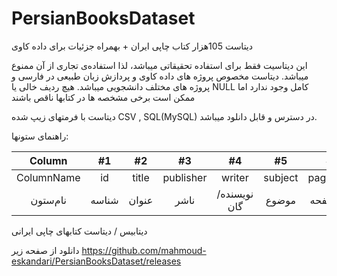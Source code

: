 # PersianBooksDataset
دیتاست 105هزار کتاب چاپی ایران + بهمراه جزئیات برای داده کاوی

این دیتاسیت فقط برای استفاده تحقیقاتی میباشد، لذا استفاده‌ی تجاری از آن ممنوع میباشد.
دیتاست مخصوص پروژه های داده کاوی و پردازش زبان طبیعی در فارسی و پروژه های مختلف دانشجویی میباشد.
هیچ ردیف خالی یا NULL کامل وجود ندارد اما ممکن است برخی مشخصه ها در کتابها ناقص باشند

دیتاست با فرمتهای زیپ شده CSV , SQL(MySQL)
در دسترس و قابل دانلود میباشد.

راهنمای ستونها:

| Column | #1 | #2 | #3 | #4 | #5 | #6 | #7 | #8 | #9 | #10 | #11 | #12 | #13 | #14 | #15 |
| :---: | :---: | :---: | :---: | :---: | :---: | :---: | :---: | :---: | :---: | :---: | :---: | :---: | :---: | :---: | :---: |
| ColumnName | id | title | publisher | writer | subject | page_num | size | cover_type | publish_date | turn_published | publish_place | Counters | Shabok | Dewey_category | language 
| نام‌ستون | شناسه | عنوان | ناشر | نویسنده/گان | موضوع | تعدادصفحه | قطع | نوع‌جلد | تاریخ‌انتشار | نوبت‌چاپ | محل‌نشر | Counters | شابک | رده‌دیوی | زبان |

دیتابیس / دیتاست کتابهای چاپی ایرانی

دانلود از صفحه زیر
https://github.com/mahmoud-eskandari/PersianBooksDataset/releases

